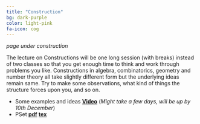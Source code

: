 ```yaml
---
title: "Construction"
bg: dark-purple
color: light-pink
fa-icon: cog
---
```




*page under construction*

The lecture on Constructions will be one long session (with breaks) instead of two classes so that you get enough time to think and work through problems you like. Constructions in algebra, combinatorics, geometry and number theory all take slightly different form but the underlying ideas remain same. Try to make some observations, what kind of things the structure forces upon you, and so on.

- Some examples and ideas [**Video**]() (*Might take a few days, will be up by 10th December*)
- PSet [**pdf**](pdfs\constructions\pset.pdf)      [**tex**](pdfs\constructions\pset.tex)